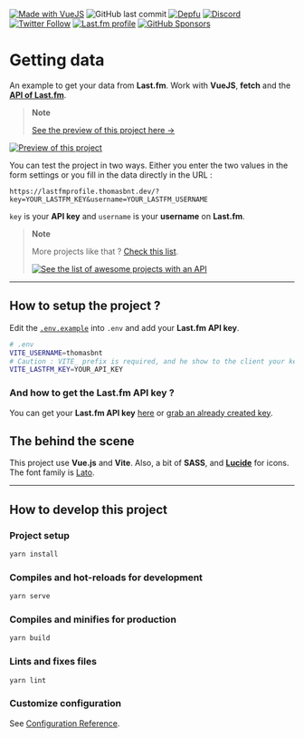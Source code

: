 [![Made with VueJS](https://img.shields.io/badge/-Made%20with%20Vue.js-4fc08d?&logo=vuedotjs&logoColor=white)](https://vuejs.org/)
![GitHub last commit](https://img.shields.io/github/last-commit/thomasbnt/lastfmprofile)
[![Depfu](https://badges.depfu.com/badges/d58e1739b5b419966ab0ee6fba8c13da/count.svg)](https://depfu.com/github/thomasbnt/lastfmprofile?project_id=36899)
[![Discord](https://img.shields.io/discord/367753345575944221?color=%237289DA&label=Discord%20server&logo=discord&logoColor=white)](https://thomasbnt.dev/discord)
[![Twitter Follow](https://img.shields.io/twitter/follow/Thomasbnt_?color=%231DA1F2&label=Follow%20me&logo=Twitter)](https://twitter.com/Thomasbnt_)
[![Last.fm profile](https://img.shields.io/badge/Follow%20me%20on-Last.fm-af0000)](https://www.last.fm/user/thomasbnt)
[![GitHub Sponsors](https://img.shields.io/badge/Sponsor%20me%20on%20GitHub%20-%23EA54AE.svg?&logo=github-sponsors&logoColor=white)](https://github.com/sponsors/thomasbnt) 

# Getting data

An example to get your data from **Last.fm**. Work with **VueJS**, **fetch** and the **[API of Last.fm](https://www.last.fm/api)**.

> **Note**
>
> [See the preview of this project here →](https://lastfmprofile.thomasbnt.dev/)

[![Preview of this project](https://user-images.githubusercontent.com/14293805/197307013-a8faf54f-99f9-4aee-94a1-05f0767e5168.png)](https://lastfmprofile.thomasbnt.dev/)

You can test the project in two ways. Either you enter the two values in the form settings or you fill in the data directly in the URL :

```
https://lastfmprofile.thomasbnt.dev/?key=YOUR_LASTFM_KEY&username=YOUR_LASTFM_USERNAME
```

`key` is your **API key** and `username` is your **username** on **Last.fm**.


> **Note**
>
> More projects like that ?  [Check this list](https://github.com/stars/thomasbnt/lists/created-api-stuff).
>
> [![See the list of awesome projects with an API](https://img.shields.io/badge/See%20the%20list%20of%20awesome%20projects%20with%20an%20API%20→-informational?style=for-the-badge)](https://github.com/stars/thomasbnt/lists/created-api-stuff)


___

## How to setup the project ?

Edit the [`.env.example`](.env.example) into `.env` and add your **Last.fm API key**.

```bash
# .env
VITE_USERNAME=thomasbnt
# Caution : VITE_ prefix is required, and he show to the client your key.
VITE_LASTFM_KEY=YOUR_API_KEY
```

### And how to get the Last.fm API key ?

You can get your **Last.fm API key** [here](https://www.last.fm/api/account/create) or [grab an already created key](https://www.last.fm/api/accounts).


## The behind the scene

This project use **Vue.js** and **Vite**. Also, a bit of **SASS**, and **[Lucide](https://lucide.dev/)** for icons.
The font family is [Lato](https://fonts.google.com/specimen/Lato).
____
## How to develop this project

### Project setup
```bash
yarn install
```

### Compiles and hot-reloads for development
```bash
yarn serve
```

### Compiles and minifies for production
```bash
yarn build
```

### Lints and fixes files
```bash
yarn lint
```

### Customize configuration
See [Configuration Reference](https://cli.vuejs.org/config/).
